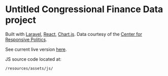 # Untitled Congressional Finance Data project

Built with [Laravel](https://laravel.com), [React](https://reactjs.org/), [Chart.js](http://www.chartjs.org/). Data courtesy of the [Center for Responsive Politics](https://www.opensecrets.org/).

See current live version [here](http://congress.us-west-2.elasticbeanstalk.com).

JS source code located at:

```
/resources/assets/js/
```